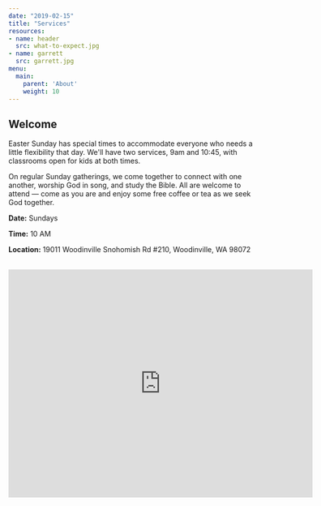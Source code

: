 ```yaml
---
date: "2019-02-15"
title: "Services"
resources:
- name: header
  src: what-to-expect.jpg
- name: garrett
  src: garrett.jpg
menu:
  main:
    parent: 'About'
    weight: 10
---
```


## Welcome

Easter Sunday has special times to accommodate everyone who needs a little flexibility that day. We'll have two services, 9am and 10:45, with classrooms open for kids at both times.

On regular Sunday gatherings, we come together to connect with one another, worship God in song, and study the Bible. All are welcome to attend — come as you are and enjoy some free coffee or tea as we seek God together.

**Date:** Sundays

**Time:** 10 AM

**Location:** 19011 Woodinville Snohomish Rd #210, Woodinville, WA 98072

<br />

<iframe src="https://www.google.com/maps/embed?pb=!1m18!1m12!1m3!1d2681.8098613552943!2d-122.1551707!3d47.7657423!2m3!1f0!2f0!3f0!3m2!1i1024!2i768!4f13.1!3m3!1m2!1s0x54900e9a33e7f0d3%3A0x2d8ffaf8fde7a709!2s19011%20Woodinville%20Snohomish%20Rd%2C%20Woodinville%2C%20WA%2098072!5e0!3m2!1sen!2sus!4v1671414067062!5m2!1sen!2sus" width="600" height="450" style="border:0;" allowfullscreen="" loading="lazy" referrerpolicy="no-referrer-when-downgrade"></iframe>


